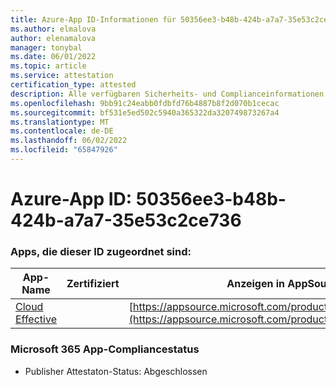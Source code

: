 ```yaml
---
title: Azure-App ID-Informationen für 50356ee3-b48b-424b-a7a7-35e53c2ce736
ms.author: elmalova
author: elenamalova
manager: tonybal
ms.date: 06/01/2022
ms.topic: article
ms.service: attestation
certification_type: attested
description: Alle verfügbaren Sicherheits- und Complianceinformationen für 50356ee3-b48b-424b-a7a7-35e53c2ce736.
ms.openlocfilehash: 9bb91c24eabb0fdbfd76b4887b8f2d070b1cecac
ms.sourcegitcommit: bf531e5ed502c5940a365322da320749873267a4
ms.translationtype: MT
ms.contentlocale: de-DE
ms.lasthandoff: 06/02/2022
ms.locfileid: "65847926"
---
```

# <a name="azure-app-id-50356ee3-b48b-424b-a7a7-35e53c2ce736"></a>Azure-App ID: 50356ee3-b48b-424b-a7a7-35e53c2ce736


### <a name="apps-associated-with-this-id"></a>Apps, die dieser ID zugeordnet sind:
| **App-Name** | **Zertifiziert** | **Anzeigen in AppSource** |
|--------------|---------------|-----------------------|
| [Cloud Effective](../forward/WA200002408.md) |  | [https://appsource.microsoft.com/product/office/WA200002408](https://appsource.microsoft.com/product/office/WA200002408) |

### <a name="microsoft-365-app-compliance-status"></a>Microsoft 365 App-Compliancestatus
- Publisher Attestaton-Status: Abgeschlossen
